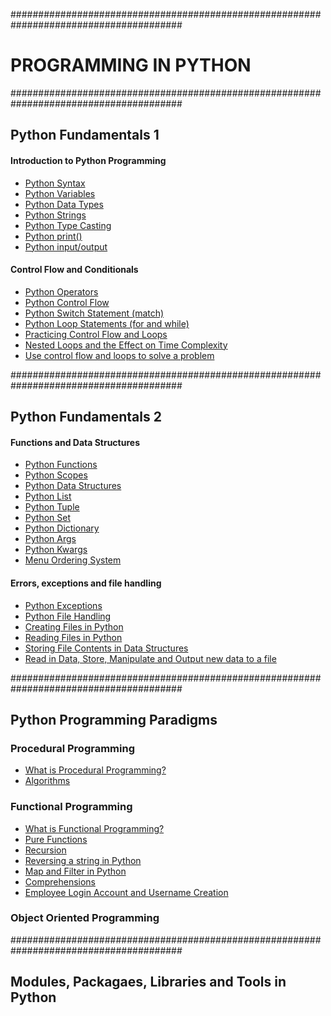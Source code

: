 #######################################################################################

# PROGRAMMING IN PYTHON

#######################################################################################

## Python Fundamentals 1

#### Introduction to Python Programming

- [Python Syntax](https://github.com/marvedventures/programming-in-python/blob/master/1-python-fundamentals/introduction-to-python/python_syntax.py)
- [Python Variables](https://github.com/marvedventures/programming-in-python/blob/master/1-python-fundamentals/introduction-to-python/python_variables.py)
- [Python Data Types](https://github.com/marvedventures/programming-in-python/blob/master/1-python-fundamentals/introduction-to-python/python_data_types.py)
- [Python Strings](https://github.com/marvedventures/programming-in-python/blob/master/1-python-fundamentals/introduction-to-python/python_strings.py)
- [Python Type Casting](https://github.com/marvedventures/programming-in-python/blob/master/1-python-fundamentals/introduction-to-python/python_type_casting.py)
- [Python print()](https://github.com/marvedventures/programming-in-python/blob/master/1-python-fundamentals/introduction-to-python/python_print.py)
- [Python input/output](https://github.com/marvedventures/programming-in-python/blob/master/1-python-fundamentals/introduction-to-python/python_input_output.py)

#### Control Flow and Conditionals

- [Python Operators](https://github.com/marvedventures/programming-in-python/blob/master/1-python-fundamentals/control-flow-and-conditionals/python_operators.py)
- [Python Control Flow](https://github.com/marvedventures/programming-in-python/blob/master/1-python-fundamentals/control-flow-and-conditionals/python_control_flow.py)
- [Python Switch Statement (match)](https://github.com/marvedventures/programming-in-python/blob/master/1-python-fundamentals/control-flow-and-conditionals/python_match.py)
- [Python Loop Statements (for and while)](https://github.com/marvedventures/programming-in-python/blob/master/1-python-fundamentals/control-flow-and-conditionals/python_loops.py)
- [Practicing Control Flow and Loops](https://github.com/marvedventures/programming-in-python/blob/master/1-python-fundamentals/control-flow-and-conditionals/practice_loops_and_control_flow.py)
- [Nested Loops and the Effect on Time Complexity](https://github.com/marvedventures/programming-in-python/blob/master/1-python-fundamentals/control-flow-and-conditionals/python_loop_complexity.py)
- [Use control flow and loops to solve a problem](https://github.com/marvedventures/programming-in-python/blob/master/1-python-fundamentals/control-flow-and-conditionals/ex_control_flow_and_loops.py)

#######################################################################################

## Python Fundamentals 2

#### Functions and Data Structures

- [Python Functions](https://github.com/marvedventures/programming-in-python/blob/master/2-python-fundamentals/functions-and-data-structures/python_functions.py)
- [Python Scopes](https://github.com/marvedventures/programming-in-python/blob/master/2-python-fundamentals/functions-and-data-structures/python_scope.py)
- [Python Data Structures](https://github.com/marvedventures/programming-in-python/blob/master/2-python-fundamentals/functions-and-data-structures/python_ds.py)
- [Python List](https://github.com/marvedventures/programming-in-python/blob/master/2-python-fundamentals/functions-and-data-structures/python_list.py)
- [Python Tuple](https://github.com/marvedventures/programming-in-python/blob/master/2-python-fundamentals/functions-and-data-structures/python_tuple.py)
- [Python Set](https://github.com/marvedventures/programming-in-python/blob/master/2-python-fundamentals/functions-and-data-structures/python_set.py)
- [Python Dictionary](https://github.com/marvedventures/programming-in-python/blob/master/2-python-fundamentals/functions-and-data-structures/python_dictionary.py)
- [Python Args](https://github.com/marvedventures/programming-in-python/blob/master/2-python-fundamentals/functions-and-data-structures/python_args.py)
- [Python Kwargs](https://github.com/marvedventures/programming-in-python/blob/master/2-python-fundamentals/functions-and-data-structures/python_kwargs.py)
- [Menu Ordering System](https://github.com/marvedventures/programming-in-python/blob/master/2-python-fundamentals/functions-and-data-structures/menu_ordering_system.py)

#### Errors, exceptions and file handling

- [Python Exceptions](https://github.com/marvedventures/programming-in-python/blob/master/2-python-fundamentals/errors-exceptions-and-file-handling/python_exceptions.py)
- [Python File Handling](https://github.com/marvedventures/programming-in-python/blob/master/2-python-fundamentals/errors-exceptions-and-file-handling/python_file_handling.py)
- [Creating Files in Python](https://github.com/marvedventures/programming-in-python/blob/master/2-python-fundamentals/errors-exceptions-and-file-handling/python_create_file.py)
- [Reading Files in Python](https://github.com/marvedventures/programming-in-python/blob/master/2-python-fundamentals/errors-exceptions-and-file-handling/python_read_file.py)
- [Storing File Contents in Data Structures](https://github.com/marvedventures/programming-in-python/blob/master/2-python-fundamentals/errors-exceptions-and-file-handling/python_read_file.py)
- [Read in Data, Store, Manipulate and Output new data to a file](https://github.com/marvedventures/programming-in-python/blob/master/2-python-fundamentals/errors-exceptions-and-file-handling/read_store_manipulate_output.py)

#######################################################################################

## Python Programming Paradigms

### Procedural Programming

- [What is Procedural Programming?](https://github.com/marvedventures/programming-in-python/blob/master/3-programming-paradigms/procedural-programming/python_procedural.py)
- [Algorithms](https://github.com/marvedventures/programming-in-python/blob/master/3-programming-paradigms/procedural-programming/python_algorithms.py)

### Functional Programming

- [What is Functional Programming?](https://github.com/marvedventures/programming-in-python/blob/master/3-programming-paradigms/functional-programming/python_functional.py)
- [Pure Functions](https://github.com/marvedventures/programming-in-python/blob/master/3-programming-paradigms/functional-programming/python_pure_functions.py)
- [Recursion](https://github.com/marvedventures/programming-in-python/blob/master/3-programming-paradigms/functional-programming/python_recursion.py)
- [Reversing a string in Python](https://github.com/marvedventures/programming-in-python/blob/master/3-programming-paradigms/functional-programming/python_string_reversal.py)
- [Map and Filter in Python](https://github.com/marvedventures/programming-in-python/blob/master/3-programming-paradigms/functional-programming/python_map_filter.py)
- [Comprehensions](https://github.com/marvedventures/programming-in-python/blob/master/3-programming-paradigms/functional-programming/python_coprehension.py)
- [Employee Login Account and Username Creation](https://github.com/marvedventures/programming-in-python/blob/master/3-programming-paradigms/functional-programming/python_employee_management.py)

### Object Oriented Programming

#######################################################################################

## Modules, Packagaes, Libraries and Tools in Python
